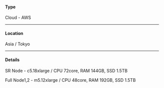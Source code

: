 #### Type

Cloud - AWS

---------------------------------------------------------------------------

#### Location

Asia / Tokyo

---------------------------------------------------------------------------

#### Details

SR Node - c5.18xlarge / CPU 72core, RAM 144GB, SSD 1.5TB

Full Node1,2 - m5.12xlarge / CPU 48core, RAM 192GB, SSD 1.5TB
